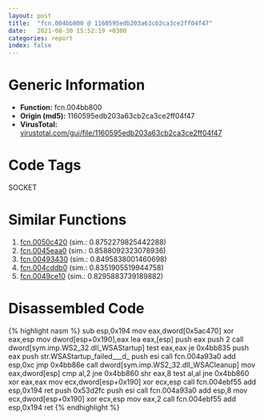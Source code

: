 ```yaml
---
layout: post
title:  "fcn.004bb800 @ 1160595edb203a63cb2ca3ce2ff04f47"
date:   2021-08-30 15:52:19 +0300
categories: report
index: false
---
```


# Generic Information
- **Function:** fcn.004bb800
- **Origin (md5):** 1160595edb203a63cb2ca3ce2ff04f47
- **VirusTotal:** [virustotal.com/gui/file/1160595edb203a63cb2ca3ce2ff04f47][virustotal_ref]

# Code Tags
<span class="tag" id="SOCKET">SOCKET</span>


# Similar Functions

1. [fcn.0050c420][similar_1_ref] (sim.: 0.8752279825442288)
2. [fcn.0045eaa0][similar_2_ref] (sim.: 0.8588092323078936)
3. [fcn.00493430][similar_3_ref] (sim.: 0.8495838001460698)
4. [fcn.004cddb0][similar_4_ref] (sim.: 0.8351905519944758)
5. [fcn.0049ce10][similar_5_ref] (sim.: 0.8295883739189882)


# Disassembled Code

{% highlight nasm %}
sub esp,0x194
mov eax,dword[0x5ac470]
xor eax,esp
mov dword[esp+0x190],eax
lea eax,[esp]
push eax
push 2
call dword[sym.imp.WS2_32.dll_WSAStartup]
test eax,eax
je 0x4bb835
push eax
push str.WSAStartup_failed___d_
push esi
call fcn.004a93a0
add esp,0xc
jmp 0x4bb86e
call dword[sym.imp.WS2_32.dll_WSACleanup]
mov eax,dword[esp]
cmp al,2
jne 0x4bb860
shr eax,8
test al,al
jne 0x4bb860
xor eax,eax
mov ecx,dword[esp+0x190]
xor ecx,esp
call fcn.004ebf55
add esp,0x194
ret 
push 0x53d2fc
push esi
call fcn.004a93a0
add esp,8
mov ecx,dword[esp+0x190]
xor ecx,esp
mov eax,2
call fcn.004ebf55
add esp,0x194
ret 
{% endhighlight %}


[similar_1_ref]: /report/fcn.0050c420@17d73cbafe6dd96dd6f2291fab06fbb5
[similar_2_ref]: /report/fcn.0045eaa0@289859175c221b107317af7727d26c17
[similar_3_ref]: /report/fcn.00493430@be7fba7cc724acf4ae2900d99e0fc9c3
[similar_4_ref]: /report/fcn.004cddb0@279a61b1e76da49531f1f16fd1102a2d
[similar_5_ref]: /report/fcn.0049ce10@1160595edb203a63cb2ca3ce2ff04f47
[virustotal_ref]: https://www.virustotal.com/gui/file/1160595edb203a63cb2ca3ce2ff04f47
